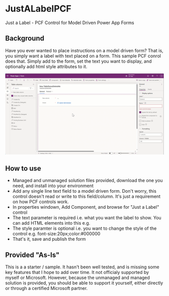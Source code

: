 # JustALabelPCF
Just a Label - PCF Control for Model Driven Power App Forms

## Background
Have you ever wanted to place instructions on a model driven form? That is, you simply want a label with text placed on a form. This sample PCF conrol does that. Simply add to the form, set the text you want to display, and optionally add html style attributes to it.

<img src="https://raw.githubusercontent.com/m-odonovan/JustALabelPCF/main/images/JustALabel.gif" title="Just a Label PCF Control" />

## How to use

- Managed and unmanaged solution files provided, download the one you need, and install into your environment
- Add any single line text field to a model driven form. Don't worry, this control doesn't read or write to this field/column. It's just a requirement on how PCF controls work.
- In properties windown, Add Component, and browse for "Just a Label" control
- The text parameter is required i.e. what you want the label to show. You can add HTML elements into this e.g. <br/>
- The style paramter is optional i.e. you want to change the style of the control e.g. font-size:20px;color:#000000
- That's it, save and publish the form

## Provided "As-Is"
This is a a starter / sample. It hasn't been well tested, and is missing some key features that I hope to add over time. It not officialy supported by myself or Microsoft. However, because the unmanaged and managed solution is provided, you should be able to support it yourself, either directly or through a certified Microsoft partner.
